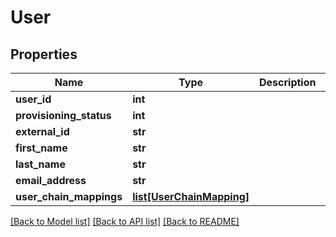 # User

## Properties
Name | Type | Description | Notes
------------ | ------------- | ------------- | -------------
**user_id** | **int** |  | [optional] 
**provisioning_status** | **int** |  | [optional] 
**external_id** | **str** |  | [optional] 
**first_name** | **str** |  | [optional] 
**last_name** | **str** |  | [optional] 
**email_address** | **str** |  | [optional] 
**user_chain_mappings** | [**list[UserChainMapping]**](UserChainMapping.md) |  | [optional] 

[[Back to Model list]](../README.md#documentation-for-models) [[Back to API list]](../README.md#documentation-for-api-endpoints) [[Back to README]](../README.md)


